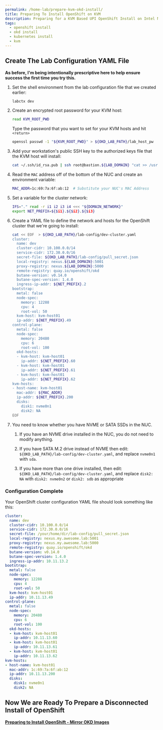 ```yaml
---
permalink: /home-lab/prepare-kvm-okd-install/
title: Preparing To Install OpenShift on KVM
description: Preparing for a KVM Based UPI OpenShift Install on Intel NUC with OKD
tags:
  - openshift install
  - okd install
  - kubernetes install
  - kvm
---
```

## Create The Lab Configuration YAML File

__As before, I'm being intentionally prescriptive here to help ensure success the first time you try this.__

1. Set the shell environment from the lab configuration file that we created earlier:

   ```bash
   labctx dev
   ```

1. Create an encrypted root password for your KVM host:

   ```bash
   read KVM_ROOT_PWD
   ```

   Type the password that you want to set for your KVM hosts and hit `<return>`

   ```bash
   openssl passwd -1 "${KVM_ROOT_PWD}" > ${OKD_LAB_PATH}/lab_host_pw
   ```

1. Add your workstation's public SSH key to the authorized keys file that the KVM host will install:

   ```bash
   cat ~/.ssh/id_rsa.pub | ssh root@bastion.${LAB_DOMAIN} "cat >> /usr/local/www/install/postinstall/authorized_keys" 
   ```

1. Read the `MAC` address off of the bottom of the NUC and create an environment variable:

   ```bash
   MAC_ADDR=1c:69:7a:6f:ab:12  # Substitute your NUC's MAC Address
   ```

1. Set a variable for the cluster network:

   ```bash
   IFS="." read -r i1 i2 i3 i4 <<< "${DOMAIN_NETWORK}"
   export NET_PREFIX=${$i1}.${$i2}.${$i3}
   ```

1. Create a YAML file to define the network and hosts for the OpenShift cluster that we're going to install:

   ```bash
   cat << EOF  > ${OKD_LAB_PATH}/lab-config/dev-cluster.yaml
   cluster:
     name: dev
     cluster-cidr: 10.100.0.0/14
     service-cidr: 172.30.0.0/16
     secret-file: ${OKD_LAB_PATH}/lab-config/pull_secret.json
     local-registry: nexus.${LAB_DOMAIN}:5001
     proxy-registry: nexus.${LAB_DOMAIN}:5000
     remote-registry: quay.io/openshift/okd
     butane-version: v0.14.0
     butane-spec-version: 1.4.0
     ingress-ip-addr: ${NET_PREFIX}.2
   bootstrap:
     metal: false
     node-spec:
       memory: 12288
       cpu: 4
       root-vol: 50
     kvm-host: kvm-host01
     ip-addr: ${NET_PREFIX}.49
   control-plane:
     metal: false
     node-spec:
       memory: 20480
       cpu: 6
       root-vol: 100
     okd-hosts:
     - kvm-host: kvm-host01
       ip-addr: ${NET_PREFIX}.60
     - kvm-host: kvm-host01
       ip-addr: ${NET_PREFIX}.61
     - kvm-host: kvm-host01
       ip-addr: ${NET_PREFIX}.62
   kvm-hosts:
   - host-name: kvm-host01
     mac-addr: ${MAC_ADDR}
     ip-addr: ${NET_PREFIX}.200
     disks:
       disk1: nvme0n1
       disk2: NA
   EOF
   ```

1. You need to know whether you have NVME or SATA SSDs in the NUC.

   1. If you have an NVME drive installed in the NUC, you do not need to modify anything.

   1. If you have SATA M.2 drive instead of NVME then edit: `${OKD_LAB_PATH}/lab-config/dev-cluster.yaml`, and replace `nvme0n1` with `sda`.

   1. If you have more than one drive installed, then edit: `${OKD_LAB_PATH}/lab-config/dev-cluster.yaml`, and replace `disk2: NA` with `disk2: nvme0n2` or `disk2: sdb` as appropriate

### Configuration Complete

Your OpenShift cluster configuration YAML file should look something like this:

```yaml
cluster:
  name: dev
  cluster-cidr: 10.100.0.0/14
  service-cidr: 172.30.0.0/16
  secret-file: /your/home/dir/lab-config/pull_secret.json
  local-registry: nexus.my.awesome.lab:5001
  proxy-registry: nexus.my.awesome.lab:5000
  remote-registry: quay.io/openshift/okd
  butane-version: v0.14.0
  butane-spec-version: 1.4.0
  ingress-ip-addr: 10.11.13.2
bootstrap:
  metal: false
  node-spec:
    memory: 12288
    cpu: 4
    root-vol: 50
  kvm-host: kvm-host01
  ip-addr: 10.11.13.49
control-plane:
  metal: false
  node-spec:
    memory: 20480
    cpu: 6
    root-vol: 100
  okd-hosts:
  - kvm-host: kvm-host01
    ip-addr: 10.11.13.60
  - kvm-host: kvm-host01
    ip-addr: 10.11.13.61
  - kvm-host: kvm-host01
    ip-addr: 10.11.13.62
kvm-hosts:
- host-name: kvm-host01
  mac-addr: 1c:69:7a:6f:ab:12
  ip-addr: 10.11.13.200
  disks:
    disk1: nvme0n1
    disk2: NA
```

## Now We are Ready To Prepare a Disconnected Install of OpenShift

__[Preparing to Install OpenShift - Mirror OKD Images](/home-lab/mirror-okd-images/)__
